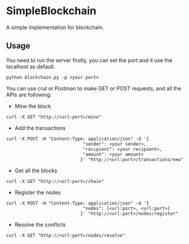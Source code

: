 # SimpleBlockchain
A simple implementation for blockchain.

## Usage

You need to run the server firstly, you can set the port and it use the localhost as default.
```
python blockchain.py -p <your port>
```

You can use crul or Postman to make GET or POST requests, and all the APIs are following:

- Mine the block
```
curl -X GET "http://<url:port>/mine"
```

- Add the transactions
```
curl -X POST -H "Content-Type: application/json" -d '{
                             "sender": <your sender>,
                             "recipient": <your recipient>, 
                             "amount": <your amount>
                            }' "http://<url:port>/transactions/new"
```

- Get all the blocks
```buildoutcfg
curl -X GET "http://<url:port>/chain"
```

- Register the nodes
```
curl -X POST -H "Content-Type: application/json" -d '{
                             "nodes": [<url:port>, <url:port>]
                            }' "http://<url:port>/nodes/register"
```

- Resolve the conflicts
```
curl -X GET "http://<url:port>/nodes/resolve"
```
